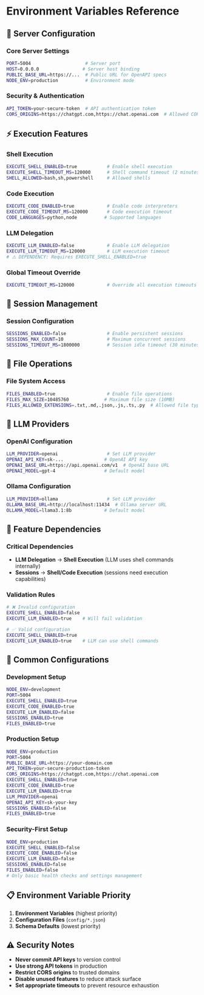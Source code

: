 # Environment Variables Reference

## 🔧 Server Configuration

### Core Server Settings
```bash
PORT=5004                    # Server port
HOST=0.0.0.0                # Server host binding
PUBLIC_BASE_URL=https://...  # Public URL for OpenAPI specs
NODE_ENV=production          # Environment mode
```

### Security & Authentication
```bash
API_TOKEN=your-secure-token  # API authentication token
CORS_ORIGINS=https://chatgpt.com,https://chat.openai.com  # Allowed CORS origins
```

## ⚡ Execution Features

### Shell Execution
```bash
EXECUTE_SHELL_ENABLED=true           # Enable shell execution
EXECUTE_SHELL_TIMEOUT_MS=120000      # Shell command timeout (2 minutes)
SHELL_ALLOWED=bash,sh,powershell     # Allowed shells
```

### Code Execution  
```bash
EXECUTE_CODE_ENABLED=true            # Enable code interpreters
EXECUTE_CODE_TIMEOUT_MS=120000       # Code execution timeout
CODE_LANGUAGES=python,node          # Supported languages
```

### LLM Delegation
```bash
EXECUTE_LLM_ENABLED=false            # Enable LLM delegation
EXECUTE_LLM_TIMEOUT_MS=120000        # LLM execution timeout
# ⚠️ DEPENDENCY: Requires EXECUTE_SHELL_ENABLED=true
```

### Global Timeout Override
```bash
EXECUTE_TIMEOUT_MS=120000            # Override all execution timeouts
```

## 🔄 Session Management

### Session Configuration
```bash
SESSIONS_ENABLED=false               # Enable persistent sessions
SESSIONS_MAX_COUNT=10                # Maximum concurrent sessions
SESSIONS_TIMEOUT_MS=1800000          # Session idle timeout (30 minutes)
```

## 📁 File Operations

### File System Access
```bash
FILES_ENABLED=true                   # Enable file operations
FILES_MAX_SIZE=10485760             # Maximum file size (10MB)
FILES_ALLOWED_EXTENSIONS=.txt,.md,.json,.js,.ts,.py  # Allowed file types
```

## 🤖 LLM Providers

### OpenAI Configuration
```bash
LLM_PROVIDER=openai                  # Set LLM provider
OPENAI_API_KEY=sk-...               # OpenAI API key
OPENAI_BASE_URL=https://api.openai.com/v1  # OpenAI base URL
OPENAI_MODEL=gpt-4                  # Default model
```

### Ollama Configuration
```bash
LLM_PROVIDER=ollama                  # Set LLM provider
OLLAMA_BASE_URL=http://localhost:11434  # Ollama server URL
OLLAMA_MODEL=llama3.1:8b            # Default model
```

## 🔗 Feature Dependencies

### Critical Dependencies
- **LLM Delegation** → **Shell Execution** (LLM uses shell commands internally)
- **Sessions** → **Shell/Code Execution** (sessions need execution capabilities)

### Validation Rules
```bash
# ❌ Invalid configuration
EXECUTE_SHELL_ENABLED=false
EXECUTE_LLM_ENABLED=true    # Will fail validation

# ✅ Valid configuration  
EXECUTE_SHELL_ENABLED=true
EXECUTE_LLM_ENABLED=true    # LLM can use shell commands
```

## 🎯 Common Configurations

### Development Setup
```bash
NODE_ENV=development
PORT=5004
EXECUTE_SHELL_ENABLED=true
EXECUTE_CODE_ENABLED=true
EXECUTE_LLM_ENABLED=false
SESSIONS_ENABLED=true
FILES_ENABLED=true
```

### Production Setup
```bash
NODE_ENV=production
PORT=5004
PUBLIC_BASE_URL=https://your-domain.com
API_TOKEN=your-secure-production-token
CORS_ORIGINS=https://chatgpt.com,https://chat.openai.com
EXECUTE_SHELL_ENABLED=true
EXECUTE_CODE_ENABLED=true
EXECUTE_LLM_ENABLED=true
LLM_PROVIDER=openai
OPENAI_API_KEY=sk-your-key
SESSIONS_ENABLED=false
FILES_ENABLED=true
```

### Security-First Setup
```bash
NODE_ENV=production
EXECUTE_SHELL_ENABLED=false
EXECUTE_CODE_ENABLED=false
EXECUTE_LLM_ENABLED=false
SESSIONS_ENABLED=false
FILES_ENABLED=false
# Only basic health checks and settings management
```

## 📋 Environment Variable Priority

1. **Environment Variables** (highest priority)
2. **Configuration Files** (`config/*.json`)
3. **Schema Defaults** (lowest priority)

## ⚠️ Security Notes

- **Never commit API keys** to version control
- **Use strong API tokens** in production
- **Restrict CORS origins** to trusted domains
- **Disable unused features** to reduce attack surface
- **Set appropriate timeouts** to prevent resource exhaustion